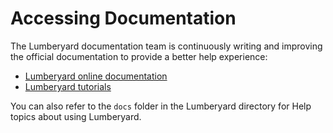 # Accessing Documentation<a name="accessing-documentation"></a>

The Lumberyard documentation team is continuously writing and improving the official documentation to provide a better help experience:
+ [Lumberyard online documentation](https://aws.amazon.com/documentation/lumberyard/)
+ [Lumberyard tutorials](https://gamedev.amazon.com/forums/tutorials)

You can also refer to the `docs` folder in the Lumberyard directory for Help topics about using Lumberyard\.
